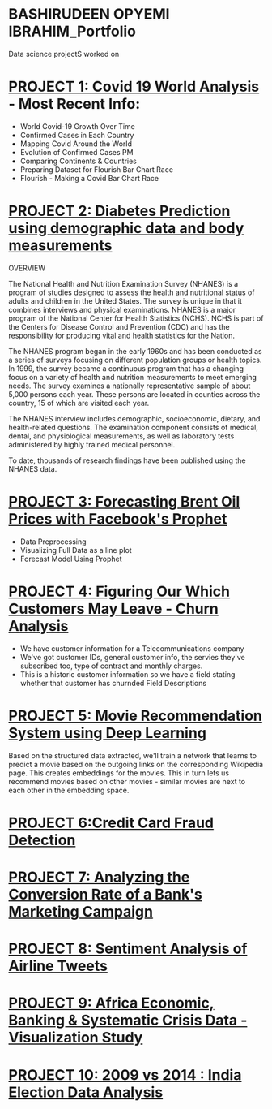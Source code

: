 # BASHIRUDEEN OPYEMI IBRAHIM_Portfolio
Data science projectS worked on



# [PROJECT 1: Covid 19 World Analysis](https://github.com/boiBASH/MY-PROJECTS/blob/main/Covid19_Data_Analytics.ipynb) - Most Recent Info:
* World Covid-19 Growth Over Time
* Confirmed Cases in Each Country
* Mapping Covid Around the World
* Evolution of Confirmed Cases PM
* Comparing Continents & Countries
* Preparing Dataset for Flourish Bar Chart Race
* Flourish - Making a Covid Bar Chart Race 

# [PROJECT 2: Diabetes Prediction using demographic data and body measurements](https://github.com/boiBASH/MY-PROJECTS/blob/main/Healthcare_Analytics_Diabeties_data.ipynb)
OVERVIEW

The National Health and Nutrition Examination Survey (NHANES) is a program of studies designed to assess the health and nutritional status of adults and children in the United States. The survey is unique in that it combines interviews and physical examinations. NHANES is a major program of the National Center for Health Statistics (NCHS). NCHS is part of the Centers for Disease Control and Prevention (CDC) and has the responsibility for producing vital and health statistics for the Nation.

The NHANES program began in the early 1960s and has been conducted as a series of surveys focusing on different population groups or health topics. In 1999, the survey became a continuous program that has a changing focus on a variety of health and nutrition measurements to meet emerging needs. The survey examines a nationally representative sample of about 5,000 persons each year. These persons are located in counties across the country, 15 of which are visited each year.

The NHANES interview includes demographic, socioeconomic, dietary, and health-related questions. The examination component consists of medical, dental, and physiological measurements, as well as laboratory tests administered by highly trained medical personnel.

To date, thousands of research findings have been published using the NHANES data.

# [PROJECT 3: Forecasting Brent Oil Prices with Facebook's Prophet](https://github.com/boiBASH/MY-PROJECTS/blob/main/Forecasting_Brent_Oil_Prices.ipynb)
* Data Preprocessing
* Visualizing Full Data as a line plot
* Forecast Model Using Prophet


# [PROJECT 4: Figuring Our Which Customers May Leave - Churn Analysis](https://github.com/boiBASH/MY-PROJECTS/blob/main/Figuring_Our_Which_Customers_May_Leave_Churn.ipynb)
* We have customer information for a Telecommunications company
* We've got customer IDs, general customer info, the servies they've subscribed too, type of contract and monthly charges.
* This is a historic customer information so we have a field stating whether that customer has churnded Field Descriptions


# [PROJECT 5: Movie Recommendation System using Deep Learning](https://github.com/boiBASH/MY-PROJECTS/blob/main/Deep_Learning_Recommendation_Engine.ipynb)
Based on the structured data extracted, we'll train a network that learns to predict a movie based on the outgoing links on the corresponding Wikipedia page. This creates embeddings for the movies. This in turn lets us recommend movies based on other movies - similar movies are next to each other in the embedding space.

# [PROJECT 6:Credit Card Fraud Detection](https://github.com/boiBASH/MY-PROJECTS/blob/main/Credit_card_Fraud_Detection.ipynb)

# [PROJECT 7: Analyzing the Conversion Rate of a Bank's Marketing Campaign](https://github.com/boiBASH/MY-PROJECTS/blob/main/Analyzing_Conversion_Rates_of_Marketing_Campaigns_Data_Exploration.ipynb)
# [PROJECT 8: Sentiment Analysis of Airline Tweets](https://github.com/boiBASH/MY-PROJECTS/blob/main/Airline_Tweets_Sentiment_Analysis.ipynb)
# [PROJECT 9: Africa Economic, Banking & Systematic Crisis Data - Visualization Study](https://github.com/boiBASH/MY-PROJECTS/blob/main/Africa_Economic%2C_Banking___Systematic_Crisis_Data.ipynb)

# [PROJECT 10: 2009 vs 2014 : India Election Data Analysis](https://github.com/boiBASH/MY-PROJECTS/blob/main/2009_vs_2014_Indian_Election_Data_Analysis.ipynb)
